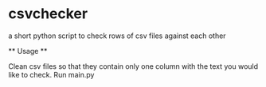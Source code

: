 # csvchecker
a short python script to check rows of csv files against each other


** Usage **

Clean csv files so that they contain only one column with the text you would like to check. Run main.py
